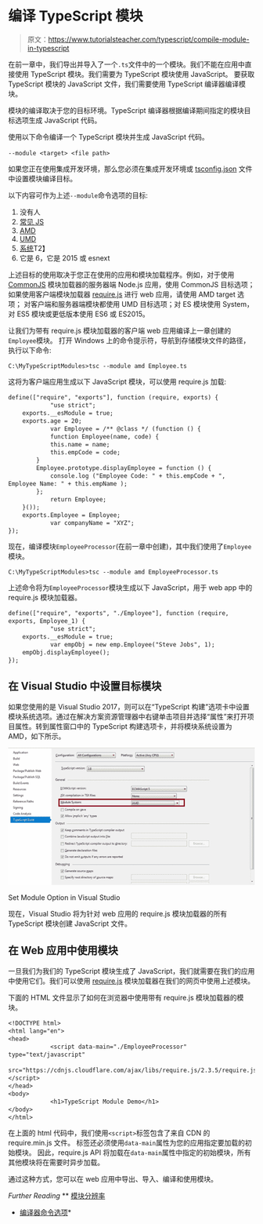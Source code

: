 # 编译 TypeScript 模块

> 原文：<https://www.tutorialsteacher.com/typescript/compile-module-in-typescript>

在前一章中，我们导出并导入了一个`.ts`文件中的一个模块。我们不能在应用中直接使用 TypeScript 模块。我们需要为 TypeScript 模块使用 JavaScript。 要获取 TypeScript 模块的 JavaScript 文件，我们需要使用 TypeScript 编译器编译模块。

模块的编译取决于您的目标环境。TypeScript 编译器根据编译期间指定的模块目标选项生成 JavaScript 代码。

使用以下命令编译一个 TypeScript 模块并生成 JavaScript 代码。

`--module <target> <file path>`

如果您正在使用集成开发环境，那么您必须在集成开发环境或 [tsconfig.json](/typescript/typescript-compiling-project-and-tsconfig) 文件中设置模块编译目标。

以下内容可作为上述`--module`命令选项的目标:

1.  没有人
2.  [常见 JS](http://www.commonjs.org)
3.  [AMD](https://github.com/amdjs/amdjs-api/wiki/AMD)
4.  [UMD](https://github.com/umdjs/umd)
5.  [系统](https://github.com/systemjs/systemjs)T2】
6.  它是 6，它是 2015 或 esnext

上述目标的使用取决于您正在使用的应用和模块加载程序。例如，对于使用 [CommonJS](http://www.commonjs.org) 模块加载器的服务器端 Node.js 应用，使用 CommonJS 目标选项； 如果使用客户端模块加载器 [require.js](https://requirejs.org/) 进行 web 应用，请使用 AMD target 选项； 对客户端和服务器端模块都使用 UMD 目标选项；对 ES 模块使用 System，对 ES5 模块或更低版本使用 ES6 或 ES2015。

让我们为带有 require.js 模块加载器的客户端 web 应用编译上一章创建的`Employee`模块。 打开 Windows 上的命令提示符，导航到存储模块文件的路径，执行以下命令:

```
C:\MyTypeScriptModules>tsc --module amd Employee.ts
```

这将为客户端应用生成以下 JavaScript 模块，可以使用 require.js 加载:

```
define(["require", "exports"], function (require, exports) {
            "use strict";
    exports.__esModule = true;
    exports.age = 20;
            var Employee = /** @class */ (function () {
            function Employee(name, code) {
            this.name = name;
            this.empCode = code;
        }
        Employee.prototype.displayEmployee = function () {
            console.log ("Employee Code: " + this.empCode + ", Employee Name: " + this.empName );
        };
            return Employee;
    }());
    exports.Employee = Employee;
            var companyName = "XYZ";
}); 
```

现在，编译模块`EmployeeProcessor`(在前一章中创建)，其中我们使用了`Employee`模块。

```
C:\MyTypeScriptModules>tsc --module amd EmployeeProcessor.ts
```

上述命令将为`EmployeeProcessor`模块生成以下 JavaScript，用于 web app 中的 require.js 模块加载器。

```
define(["require", "exports", "./Employee"], function (require, exports, Employee_1) {
            "use strict";
    exports.__esModule = true;
            var empObj = new emp.Employee("Steve Jobs", 1);
    empObj.displayEmployee();
}); 
```

## 在 Visual Studio 中设置目标模块

如果您使用的是 Visual Studio 2017，则可以在“TypeScript 构建”选项卡中设置模块系统选项。通过在解决方案资源管理器中右键单击项目并选择“属性”来打开项目属性。转到属性窗口中的 TypeScript 构建选项卡，并将模块系统设置为 AMD，如下所示。

[![](img/108def37e582865908a822b61e6fce5a.png)](../../Content/images/typescript/module-vs.png)

Set Module Option in Visual Studio



现在，Visual Studio 将为针对 web 应用的 require.js 模块加载器的所有 TypeScript 模块创建 JavaScript 文件。

## 在 Web 应用中使用模块

一旦我们为我们的 TypeScript 模块生成了 JavaScript，我们就需要在我们的应用中使用它们。我们可以使用 [require.js](http://requirejs.org/) 模块加载器在我们的网页中使用上述模块。

下面的 HTML 文件显示了如何在浏览器中使用带有 require.js 模块加载器的模块。

```
<!DOCTYPE html>
<html lang="en">
<head>
            <script data-main="./EmployeeProcessor" type="text/javascript" 
            src="https://cdnjs.cloudflare.com/ajax/libs/require.js/2.3.5/require.js"></script>
</head>
<body>
            <h1>TypeScript Module Demo</h1>
</body>
</html> 
```

在上面的 html 代码中，我们使用`<script>`标签包含了来自 CDN 的 require.min.js 文件。 标签还必须使用`data-main`属性为您的应用指定要加载的初始模块。 因此，require.js API 将加载在`data-main`属性中指定的初始模块，所有其他模块将在需要时异步加载。

通过这种方式，您可以在 web 应用中导出、导入、编译和使用模块。

*Further Reading* **   [模块分辨率](https://www.typescriptlang.org/docs/handbook/module-resolution.html)
*   [编译器命令选项](https://www.typescriptlang.org/docs/handbook/compiler-options.html)*